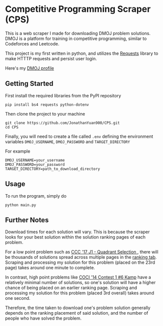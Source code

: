 # Competitive Programming Scraper (CPS)

This is a web scraper I made for downloading DMOJ problem solutions. DMOJ is a platform for training in competitive programming, similar to Codeforces and Leetcode.

This project is my first written in python, and utilizes the [Requests](https://pypi.org/project/requests/) library to make HTTTP requests and persist user login.

Here's my [DMOJ profile](https://dmoj.ca/user/JY900)

## Getting Started

First install the required libraries from the PyPI repository

    pip install bs4 requests python-dotenv

Then clone the project to your machine

    git clone https://github.com/JonathanYuan900/CPS.git
    cd CPS

Finally, you will need to create a file called `.env` defining the environment variables `DMOJ_USERNAME`, `DMOJ_PASSWORD` and `TARGET_DIRECTORY`

For example

    DMOJ_USERNAME=your_username
    DMOJ_PASSWORD=your_password
    TARGET_DIRECTORY=path_to_download_directory

## Usage

To run the program, simply do

    python main.py

## Further Notes

Download times for each solution will vary. This is because the scraper looks for your best solution within the solution ranking pages of each problem.

For a low point problem such as [CCC '17 J1 - Quadrant Selection
](https://dmoj.ca/problem/ccc17j1), there will be thousands of solutions spread across multiple pages in the [ranking tab](https://dmoj.ca/problem/ccc17j1/rank/). Scraping and processing my solution for this problem (placed on the 23rd page) takes around one minute to complete.

In contrast, high point problems like [COCI '14 Contest 1 #6 Kamp](https://dmoj.ca/problem/coci14c1p6) have a relatively minimal number of solutions, so one's solution will have a higher chance of being placed on an earlier ranking page. Scraping and processing my solution for this problem (placed 3rd overall) takes around one second.

Therefore, the time taken to download one's problem solution generally depends on the ranking placement of said solution, and the number of people who have solved the problem.
